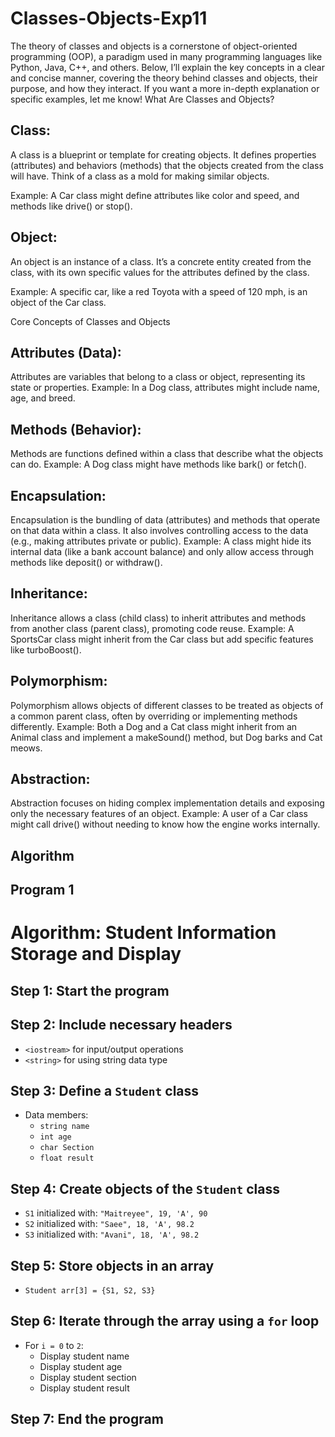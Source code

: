# Classes-Objects-Exp11

The theory of classes and objects is a cornerstone of object-oriented programming (OOP), a paradigm used in many programming languages like Python, Java, C++, and others. Below, I’ll explain the key concepts in a clear and concise manner, covering the theory behind classes and objects, their purpose, and how they interact. If you want a more in-depth explanation or specific examples, let me know!
What Are Classes and Objects?

## Class:
A class is a blueprint or template for creating objects. It defines properties (attributes) and behaviors (methods) that the objects created from the class will have. Think of a class as a mold for making similar objects.

Example: A Car class might define attributes like color and speed, and methods like drive() or stop().


## Object: 
An object is an instance of a class. It’s a concrete entity created from the class, with its own specific values for the attributes defined by the class.

Example: A specific car, like a red Toyota with a speed of 120 mph, is an object of the Car class.



Core Concepts of Classes and Objects

## Attributes (Data):

Attributes are variables that belong to a class or object, representing its state or properties.
Example: In a Dog class, attributes might include name, age, and breed.


## Methods (Behavior):

Methods are functions defined within a class that describe what the objects can do.
Example: A Dog class might have methods like bark() or fetch().


## Encapsulation:

Encapsulation is the bundling of data (attributes) and methods that operate on that data within a class. It also involves controlling access to the data (e.g., making attributes private or public).
Example: A class might hide its internal data (like a bank account balance) and only allow access through methods like deposit() or withdraw().


## Inheritance:

Inheritance allows a class (child class) to inherit attributes and methods from another class (parent class), promoting code reuse.
Example: A SportsCar class might inherit from the Car class but add specific features like turboBoost().


## Polymorphism:

Polymorphism allows objects of different classes to be treated as objects of a common parent class, often by overriding or implementing methods differently.
Example: Both a Dog and a Cat class might inherit from an Animal class and implement a makeSound() method, but Dog barks and Cat meows.


## Abstraction:

Abstraction focuses on hiding complex implementation details and exposing only the necessary features of an object.
Example: A user of a Car class might call drive() without needing to know how the engine works internally.

## Algorithm

## Program 1

# Algorithm: Student Information Storage and Display

## Step 1: Start the program

## Step 2: Include necessary headers
- `<iostream>` for input/output operations
- `<string>` for using string data type

## Step 3: Define a `Student` class
- Data members:
  - `string name`
  - `int age`
  - `char Section`
  - `float result`

## Step 4: Create objects of the `Student` class
- `S1` initialized with: `"Maitreyee", 19, 'A', 90`
- `S2` initialized with: `"Saee", 18, 'A', 98.2`
- `S3` initialized with: `"Avani", 18, 'A', 98.2`

## Step 5: Store objects in an array
- `Student arr[3] = {S1, S2, S3}`

## Step 6: Iterate through the array using a `for` loop
- For `i = 0` to `2`:
  - Display student name
  - Display student age
  - Display student section
  - Display student result

## Step 7: End the program

##




